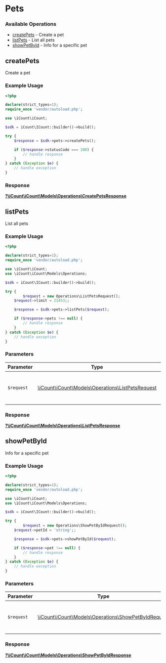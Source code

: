 # Pets


### Available Operations

* [createPets](#createpets) - Create a pet
* [listPets](#listpets) - List all pets
* [showPetById](#showpetbyid) - Info for a specific pet

## createPets

Create a pet

### Example Usage

```php
<?php

declare(strict_types=1);
require_once 'vendor/autoload.php';

use \iCount\iCount;

$sdk = iCount\ICount::builder()->build();

try {
    $response = $sdk->pets->createPets();

    if ($response->statusCode === 200) {
        // handle response
    }
} catch (Exception $e) {
    // handle exception
}
```


### Response

**[?\iCount\iCount\Models\Operations\CreatePetsResponse](../../Models/Operations/CreatePetsResponse.md)**


## listPets

List all pets

### Example Usage

```php
<?php

declare(strict_types=1);
require_once 'vendor/autoload.php';

use \iCount\iCount;
use \iCount\iCount\Models\Operations;

$sdk = iCount\ICount::builder()->build();

try {
        $request = new Operations\ListPetsRequest();
    $request->limit = 21453;;

    $response = $sdk->pets->listPets($request);

    if ($response->pets !== null) {
        // handle response
    }
} catch (Exception $e) {
    // handle exception
}
```

### Parameters

| Parameter                                                                                      | Type                                                                                           | Required                                                                                       | Description                                                                                    |
| ---------------------------------------------------------------------------------------------- | ---------------------------------------------------------------------------------------------- | ---------------------------------------------------------------------------------------------- | ---------------------------------------------------------------------------------------------- |
| `$request`                                                                                     | [\iCount\iCount\Models\Operations\ListPetsRequest](../../Models/Operations/ListPetsRequest.md) | :heavy_check_mark:                                                                             | The request object to use for the request.                                                     |


### Response

**[?\iCount\iCount\Models\Operations\ListPetsResponse](../../Models/Operations/ListPetsResponse.md)**


## showPetById

Info for a specific pet

### Example Usage

```php
<?php

declare(strict_types=1);
require_once 'vendor/autoload.php';

use \iCount\iCount;
use \iCount\iCount\Models\Operations;

$sdk = iCount\ICount::builder()->build();

try {
        $request = new Operations\ShowPetByIdRequest();
    $request->petId = 'string';;

    $response = $sdk->pets->showPetById($request);

    if ($response->pet !== null) {
        // handle response
    }
} catch (Exception $e) {
    // handle exception
}
```

### Parameters

| Parameter                                                                                            | Type                                                                                                 | Required                                                                                             | Description                                                                                          |
| ---------------------------------------------------------------------------------------------------- | ---------------------------------------------------------------------------------------------------- | ---------------------------------------------------------------------------------------------------- | ---------------------------------------------------------------------------------------------------- |
| `$request`                                                                                           | [\iCount\iCount\Models\Operations\ShowPetByIdRequest](../../Models/Operations/ShowPetByIdRequest.md) | :heavy_check_mark:                                                                                   | The request object to use for the request.                                                           |


### Response

**[?\iCount\iCount\Models\Operations\ShowPetByIdResponse](../../Models/Operations/ShowPetByIdResponse.md)**

